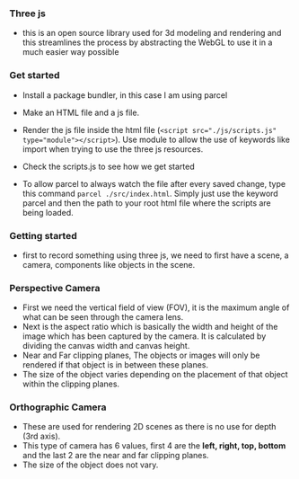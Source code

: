 ### Three js
- this is an open source library used for 3d modeling and rendering and this streamlines the process by abstracting the WebGL to 
    use it in a much easier way possible

### Get started

- Install a package bundler, in this case I am using parcel

- Make an HTML file and a js file.

- Render the js file inside the html file (`<script src="./js/scripts.js" type="module"></script>`). Use module to allow the
    use of keywords like import when trying to use the three js resources.

- Check the scripts.js to see how we get started

- To allow parcel to always watch the file after every saved change, type this command `parcel ./src/index.html`. Simply just
    use the keyword parcel and then the path to your root html file where the scripts are being loaded.

### Getting started
- first to record something using three js, we need to first have a scene, a camera, components like objects in the scene.

### Perspective Camera
- First we need the vertical field of view (FOV), it is the maximum angle of what can be seen through the camera lens.
- Next is the aspect ratio which is basically the width and height of the image which has been captured by the camera.
    It is calculated by dividing the canvas width and canvas height.
- Near and Far clipping planes, The objects or images will only be rendered if that object is in between these planes.
- The size of the object varies depending on the placement of that object within the clipping planes.

### Orthographic Camera
- These are used for rendering 2D scenes as there is no use for depth (3rd axis).
- This type of camera has 6 values, first 4 are the **left, right, top, bottom** and the last 2 are the near and far clipping
    planes.
- The size of the object does not vary.
